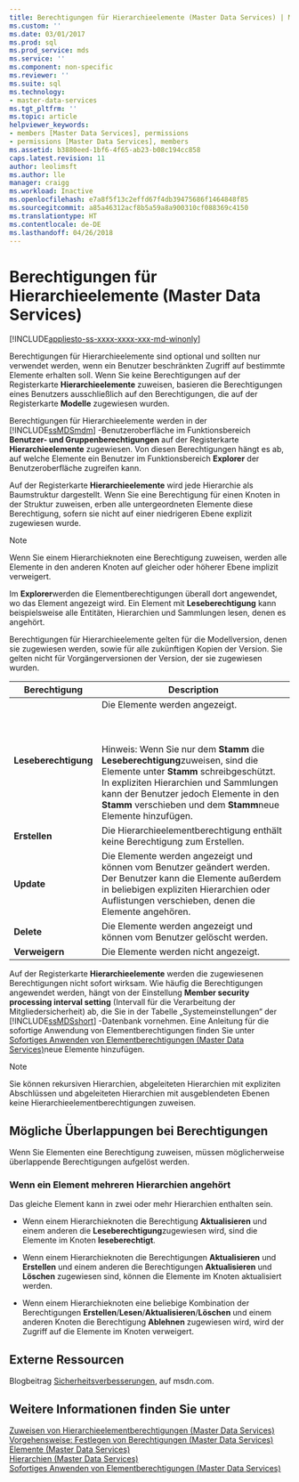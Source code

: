 ```yaml
---
title: Berechtigungen für Hierarchieelemente (Master Data Services) | Microsoft-Dokumentation
ms.custom: ''
ms.date: 03/01/2017
ms.prod: sql
ms.prod_service: mds
ms.service: ''
ms.component: non-specific
ms.reviewer: ''
ms.suite: sql
ms.technology:
- master-data-services
ms.tgt_pltfrm: ''
ms.topic: article
helpviewer_keywords:
- members [Master Data Services], permissions
- permissions [Master Data Services], members
ms.assetid: b3880eed-1bf6-4f65-ab23-b08c194cc858
caps.latest.revision: 11
author: leolimsft
ms.author: lle
manager: craigg
ms.workload: Inactive
ms.openlocfilehash: e7a8f5f13c2effd67f4db39475686f1464848f85
ms.sourcegitcommit: a85a46312acf8b5a59a8a900310cf088369c4150
ms.translationtype: HT
ms.contentlocale: de-DE
ms.lasthandoff: 04/26/2018
---
```

# <a name="hierarchy-member-permissions-master-data-services"></a>Berechtigungen für Hierarchieelemente (Master Data Services)

[!INCLUDE[appliesto-ss-xxxx-xxxx-xxx-md-winonly](../includes/appliesto-ss-xxxx-xxxx-xxx-md-winonly.md)]

  Berechtigungen für Hierarchieelemente sind optional und sollten nur verwendet werden, wenn ein Benutzer beschränkten Zugriff auf bestimmte Elemente erhalten soll. Wenn Sie keine Berechtigungen auf der Registerkarte **Hierarchieelemente** zuweisen, basieren die Berechtigungen eines Benutzers ausschließlich auf den Berechtigungen, die auf der Registerkarte **Modelle** zugewiesen wurden.  
  
 Berechtigungen für Hierarchieelemente werden in der [!INCLUDE[ssMDSmdm](../includes/ssmdsmdm-md.md)] -Benutzeroberfläche im Funktionsbereich **Benutzer- und Gruppenberechtigungen** auf der Registerkarte **Hierarchieelemente** zugewiesen. Von diesen Berechtigungen hängt es ab, auf welche Elemente ein Benutzer im Funktionsbereich **Explorer** der Benutzeroberfläche zugreifen kann.  
  
 Auf der Registerkarte **Hierarchieelemente** wird jede Hierarchie als Baumstruktur dargestellt. Wenn Sie eine Berechtigung für einen Knoten in der Struktur zuweisen, erben alle untergeordneten Elemente diese Berechtigung, sofern sie nicht auf einer niedrigeren Ebene explizit zugewiesen wurde.  
  
> [!NOTE]  
>  Wenn Sie einem Hierarchieknoten eine Berechtigung zuweisen, werden alle Elemente in den anderen Knoten auf gleicher oder höherer Ebene implizit verweigert.  
  
 Im **Explorer**werden die Elementberechtigungen überall dort angewendet, wo das Element angezeigt wird. Ein Element mit **Leseberechtigung** kann beispielsweise alle Entitäten, Hierarchien und Sammlungen lesen, denen es angehört.  
  
 Berechtigungen für Hierarchieelemente gelten für die Modellversion, denen sie zugewiesen werden, sowie für alle zukünftigen Kopien der Version. Sie gelten nicht für Vorgängerversionen der Version, der sie zugewiesen wurden.  
  
|Berechtigung|Description|  
|----------------|-----------------|  
|**Leseberechtigung**|Die Elemente werden angezeigt.<br /><br /> <br /><br /> Hinweis: Wenn Sie nur dem **Stamm** die **Leseberechtigung**zuweisen, sind die Elemente unter **Stamm** schreibgeschützt. In expliziten Hierarchien und Sammlungen kann der Benutzer jedoch Elemente in den **Stamm** verschieben und dem **Stamm**neue Elemente hinzufügen.|  
|**Erstellen**|Die Hierarchieelementberechtigung enthält keine Berechtigung zum Erstellen.|  
|**Update**|Die Elemente werden angezeigt und können vom Benutzer geändert werden. Der Benutzer kann die Elemente außerdem in beliebigen expliziten Hierarchien oder Auflistungen verschieben, denen die Elemente angehören.|  
|**Delete**|Die Elemente werden angezeigt und können vom Benutzer gelöscht werden.|  
|**Verweigern**|Die Elemente werden nicht angezeigt.|  
  
 Auf der Registerkarte **Hierarchieelemente** werden die zugewiesenen Berechtigungen nicht sofort wirksam. Wie häufig die Berechtigungen angewendet werden, hängt von der Einstellung **Member security processing interval setting** (Intervall für die Verarbeitung der Mitgliedersicherheit) ab, die Sie in der Tabelle „Systemeinstellungen“ der [!INCLUDE[ssMDSshort](../includes/ssmdsshort-md.md)] -Datenbank vornehmen. Eine Anleitung für die sofortige Anwendung von Elementberechtigungen finden Sie unter [Sofortiges Anwenden von Elementberechtigungen &#40;Master Data Services&#41;](../master-data-services/immediately-apply-member-permissions-master-data-services.md)neue Elemente hinzufügen.  
  
> [!NOTE]  
>  Sie können rekursiven Hierarchien, abgeleiteten Hierarchien mit expliziten Abschlüssen und abgeleiteten Hierarchien mit ausgeblendeten Ebenen keine Hierarchieelementberechtigungen zuweisen.  
  
## <a name="possible-overlapping-permissions"></a>Mögliche Überlappungen bei Berechtigungen  
 Wenn Sie Elementen eine Berechtigung zuweisen, müssen möglicherweise überlappende Berechtigungen aufgelöst werden.  
  
### <a name="when-a-member-belongs-to-multiple-hierarchies"></a>Wenn ein Element mehreren Hierarchien angehört  
 Das gleiche Element kann in zwei oder mehr Hierarchien enthalten sein.  
  
-   Wenn einem Hierarchieknoten die Berechtigung **Aktualisieren** und einem anderen die **Leseberechtigung**zugewiesen wird, sind die Elemente im Knoten **leseberechtigt**.  
  
-   Wenn einem Hierarchieknoten die Berechtigungen **Aktualisieren** und **Erstellen** und einem anderen die Berechtigungen **Aktualisieren** und **Löschen** zugewiesen sind, können die Elemente im Knoten aktualisiert werden.  
  
-   Wenn einem Hierarchieknoten eine beliebige Kombination der Berechtigungen **Erstellen**/**Lesen**/**Aktualisieren**/**Löschen** und einem anderen Knoten die Berechtigung **Ablehnen** zugewiesen wird, wird der Zugriff auf die Elemente im Knoten verweigert.  
  
## <a name="external-resources"></a>Externe Ressourcen  
 Blogbeitrag [Sicherheitsverbesserungen](http://go.microsoft.com/fwlink/p/?LinkId=615376), auf msdn.com.  
  
## <a name="see-also"></a>Weitere Informationen finden Sie unter  
 [Zuweisen von Hierarchieelementberechtigungen &#40;Master Data Services&#41;](../master-data-services/assign-hierarchy-member-permissions-master-data-services.md)   
 [Vorgehensweise: Festlegen von Berechtigungen &#40;Master Data Services&#41;](../master-data-services/how-permissions-are-determined-master-data-services.md)   
 [Elemente &#40;Master Data Services&#41;](../master-data-services/members-master-data-services.md)   
 [Hierarchien &#40;Master Data Services&#41;](../master-data-services/hierarchies-master-data-services.md)   
 [Sofortiges Anwenden von Elementberechtigungen &#40;Master Data Services&#41;](../master-data-services/immediately-apply-member-permissions-master-data-services.md)  
  
  
